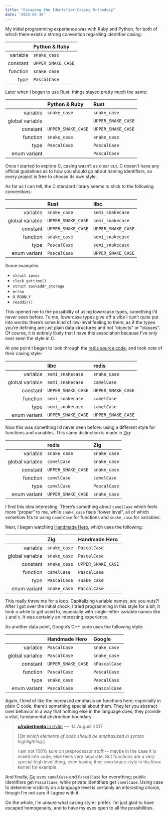```yaml
---
title: "Escaping the Identifier Casing Orthodoxy"
date: "2023-02-16"
---
```


My initial programming experience
was with Ruby and Python,
for both of which there exists
a strong convention regarding identifier casing:

|          | Python & Ruby      |
| -------: | :----------------- |
| variable | `snake_case`       |
| constant | `UPPER_SNAKE_CASE` |
| function | `snake_case`       |
|     type | `PascalCase`       |

Later when I began to use Rust,
things stayed pretty much the same:

|                 | Python & Ruby      | Rust               |
| --------------: | :----------------- | :----------------- |
|        variable | `snake_case`       | `snake_case`       |
| global variable |                    | `UPPER_SNAKE_CASE` |
|        constant | `UPPER_SNAKE_CASE` | `UPPER_SNAKE_CASE` |
|        function | `snake_case`       | `snake_case`       |
|            type | `PascalCase`       | `PascalCase`       |
|    enum variant |                    | `PascalCase`       |

Once I started to explore C,
casing wasn’t as clear cut.
C doesn’t have any official guidelines
as to how you should go about naming identifiers,
so every project is free to choose its own style.

As far as I can tell,
the C standard library seems to stick to
the following conventions:

|                 | Rust               | libc               |
| --------------: | :----------------- | :----------------- |
|        variable | `snake_case`       | `semi_snakecase`   |
| global variable | `UPPER_SNAKE_CASE` | `semi_snakecase`   |
|        constant | `UPPER_SNAKE_CASE` | `UPPER_SNAKE_CASE` |
|        function | `snake_case`       | `semi_snakecase`   |
|            type | `PascalCase`       | `semi_snakecase`   |
|    enum variant | `PascalCase`       | `UPPER_SNAKE_CASE` |

Some examples:

-   `struct iovec`
-   `clock_gettime()`
-   `struct sockaddr_storage`
-   `errno`
-   `O_RDONLY`
-   `readdir()`

This opened me to the possibility
of using lowercase types,
something I’d never seen before.
To me, lowercase types give off a vibe
I can’t quite put into words:
there’s some kind of low-level feeling to them,
as if the types you’re defining
are just plain data structures
and not “objects” or “classes”.
Of course, it is entirely likely
that I have this association
because I’ve only ever seen the style in C.

At one point I began to look through
the [redis source code][redis],
and took note of their casing style:

|                 | libc               | redis              |
| --------------: | :----------------- | :----------------- |
|        variable | `semi_snakecase`   | `snake_case`       |
| global variable | `semi_snakecase`   | `camelCase`        |
|        constant | `UPPER_SNAKE_CASE` | `UPPER_SNAKE_CASE` |
|        function | `semi_snakecase`   | `camelCase`        |
|            type | `semi_snakecase`   | `camelCase`        |
|    enum variant | `UPPER_SNAKE_CASE` | `UPPER_SNAKE_CASE` |

Now this was something I’d never seen before:
using a different style for functions and variables.
This same distinction is made in [Zig]:

|                 | redis              | Zig          |
| --------------: | :----------------- | :----------- |
|        variable | `snake_case`       | `snake_case` |
| global variable | `camelCase`        | `snake_case` |
|        constant | `UPPER_SNAKE_CASE` | `snake_case` |
|        function | `camelCase`        | `camelCase`  |
|            type | `camelCase`        | `PascalCase` |
|    enum variant | `UPPER_SNAKE_CASE` | `snake_case` |

I find this idea interesting.
There’s something about `camelCase`
which feels more “proper” to me,
while `snake_case` feels “lower level”,
all of which somehow fits to using
`camelCase` for functions
and `snake_case` for variables.

Next, I began watching [Handmade Hero],
which uses the following:

|                 | Zig          | Handmade Hero      |
| --------------: | :----------- | :----------------- |
|        variable | `snake_case` | `PascalCase`       |
| global variable | `snake_case` | `PascalCase`       |
|        constant | `snake_case` | `UPPER_SNAKE_CASE` |
|        function | `camelCase`  | `PascalCase`       |
|            type | `PascalCase` | `snake_case`       |
|    enum variant | `snake_case` | `PascalCase`       |

This really threw me for a loop.
Capitalizing variable names, are you nuts?!
After I got over the initial shock,
I tried programming in this style for a bit;
it took a while to get used to,
especially with single-letter variable names
like `I` and `X`.
It was certainly an interesting experience.

As another data point,
Google’s C++ code uses the following style:

|                 | Handmade Hero      | Google        |
| --------------: | :----------------- | :------------ |
|        variable | `PascalCase`       | `snake_case`  |
| global variable | `PascalCase`       | `snake_case`  |
|        constant | `UPPER_SNAKE_CASE` | `kPascalCase` |
|        function | `PascalCase`       | `PascalCase`  |
|            type | `snake_case`       | `PascalCase`  |
|    enum variant | `PascalCase`       | `kPascalCase` |

Again, I kind of like
the increased emphasis on functions here;
especially in plain C code,
there’s something special about them.
They let you abstract over behavior in a way
that nothing else in the language does;
they provide a vital, fundamental abstraction boundary.

> [**u/robertmeta** in r/vim][robertmeta] --- 14 August 2017
>
> \[_On which elements of code should be emphasized
> in syntax highlighting:_\]
>
> I am not 100% sure on preprocessor stuff --
> maybe in the case it is mixed into code,
> else feels very separate.
> But functions are a very special high level thing,
> even having their own brace style in the linux kernel
> for example.

And finally, [Go] uses `camelCase` and `PascalCase` for everything;
public identifiers get `PascalCase`,
while private identifiers get `camelCase`.
Using case to determine visibility on a language level
is certainly an _interesting_ choice,
though I’m not sure if I agree with it.

On the whole, I’m unsure what casing style I prefer.
I’m just glad to have escaped homogeneity,
and to have my eyes open to all the possibilities.

[redis]: https://github.com/redis/redis
[zig]: https://ziglang.org
[handmade hero]: https://handmadehero.org
[robertmeta]: https://www.reddit.com/r/vim/comments/6tb492/comment/dlkrj9m/?context=3
[go]: https://go.dev
